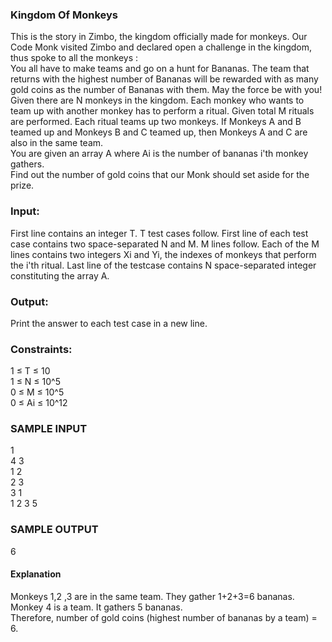 ### Kingdom Of Monkeys
This is the story in Zimbo, the kingdom officially made for monkeys. Our Code Monk visited Zimbo and declared open a challenge in the kingdom, thus spoke to all the monkeys :<br/>
You all have to make teams and go on a hunt for Bananas. The team that returns with the highest number of Bananas will be rewarded with as many gold coins as the number of Bananas with them. May the force be with you!
Given there are N monkeys in the kingdom. Each monkey who wants to team up with another monkey has to perform a ritual. Given total M rituals are performed. Each ritual teams up two monkeys. If Monkeys A and B teamed up and Monkeys B and C teamed up, then Monkeys A and C are also in the same team.<br/>
You are given an array A where Ai is the number of bananas i'th monkey gathers.<br/>
Find out the number of gold coins that our Monk should set aside for the prize. 
### Input:
First line contains an integer T. T test cases follow. First line of each test case contains two space-separated N and M. M lines follow. Each of the M lines contains two integers Xi and Yi, the indexes of monkeys that perform the i'th ritual. Last line of the testcase contains N space-separated integer constituting the array A.
### Output:
Print the answer to each test case in a new line.
### Constraints:
1 ≤ T ≤ 10 <br/>
1 ≤ N ≤ 10^5 <br/>
0 ≤ M ≤ 10^5 <br/>
0 ≤ Ai ≤ 10^12 <br/>
### SAMPLE INPUT
1 <br/>
4 3 <br/>
1 2 <br/>
2 3 <br/>
3 1 <br/>
1 2 3 5
### SAMPLE OUTPUT
6 <br/>
#### Explanation
Monkeys 1,2 ,3 are in the same team. They gather 1+2+3=6 bananas.<br/>
Monkey 4 is a team. It gathers 5 bananas. <br/>
Therefore, number of gold coins (highest number of bananas by a team) = 6.